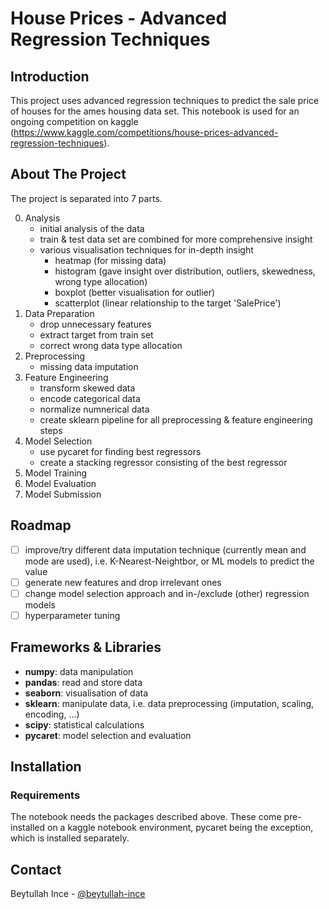 # House Prices - Advanced Regression Techniques
## Introduction

This project uses advanced regression techniques to predict the sale price of houses for the ames housing data set.
This notebook is used for an ongoing competition on kaggle (https://www.kaggle.com/competitions/house-prices-advanced-regression-techniques).



<!-- ABOUT THE PROJECT -->
## About The Project
The project is separated into 7 parts.

0. Analysis
   - initial analysis of the data
   - train & test data set are combined for more comprehensive insight
   - various visualisation techniques for in-depth insight
      * heatmap (for missing data)
      * histogram (gave insight over distribution, outliers, skewedness, wrong type allocation)
      * boxplot (better visualisation for outlier)
      * scatterplot (linear relationship to the target 'SalePrice')
1. Data Preparation
   - drop unnecessary features
   - extract target from train set
   - correct wrong data type allocation
2. Preprocessing
   - missing data imputation
3. Feature Engineering
   - transform skewed data
   - encode categorical data
   - normalize numnerical data
   - create sklearn pipeline for all preprocessing & feature engineering steps
4. Model Selection
   - use pycaret for finding best regressors
   - create a stacking regressor consisting of the best regressor
5. Model Training
6. Model Evaluation
7. Model Submission




<!-- ROADMAP -->
## Roadmap

- [ ] improve/try different data imputation technique (currently mean and mode are used), i.e. K-Nearest-Neightbor, or ML models to predict the value
- [ ] generate new features and drop irrelevant ones
- [ ] change model selection approach and in-/exclude (other) regression models
- [ ] hyperparameter tuning

<!-- LIBRARIES -->
## Frameworks & Libraries
- **numpy**: data manipulation
- **pandas**: read and store data
- **seaborn**: visualisation of data
- **sklearn**: manipulate data, i.e. data preprocessing (imputation, scaling, encoding, ...)
- **scipy**: statistical calculations
- **pycaret**: model selection and evaluation


<!-- INSTALLATION -->
## Installation
### Requirements
The notebook needs the packages described above. These come pre-installed on a kaggle notebook environment, pycaret being the exception, which is installed separately.

<!-- CONTACT -->
## Contact

Beytullah Ince - [@beytullah-ince][linkedin-url]



<!-- MARKDOWN LINKS & IMAGES -->
<!-- https://www.markdownguide.org/basic-syntax/#reference-style-links -->

[linkedin-shield]: https://img.shields.io/badge/-LinkedIn-black.svg?style=for-the-badge&logo=linkedin&colorB=555
[linkedin-url]: https://linkedin.com/in/beytullah-ince

[product-screenshot]: images/screenshot.png




[Numpy-url]: https://numpy.org/
[Numpy.com]: https://img.shields.io/badge/numpy-%23013243.svg?style=for-the-badge&logo=numpy&logoColor=white

[Pandas-url]: https://pandas.pydata.org/
[Pandas.com]: https://img.shields.io/badge/pandas-%23150458.svg?style=for-the-badge&logo=pandas&logoColor=white

[Seaborn-url]: https://seaborn.pydata.org/
[Seaborn.com]: https://img.shields.io/badge/seaborn-%23013243.svg?style=for-the-badge&logo=seaborn&logoColor=white

[Matplotlib-url]: https://matplotlib.org/
[Matplotlib.com]: https://img.shields.io/badge/Matplotlib-%23ffffff.svg?style=for-the-badge&logo=Matplotlib&logoColor=black

[scikit-learn-url]: https://scikit-learn.org/stable/
[scikit-learn.com]: https://img.shields.io/badge/scikit--learn-%23F7931E.svg?style=for-the-badge&logo=scikit-learn&logoColor=white

[Scipy-url]: https://scipy.org/
[Scipy.com]: https://img.shields.io/badge/SciPy-%230C55A5.svg?style=for-the-badge&logo=scipy&logoColor=%white
